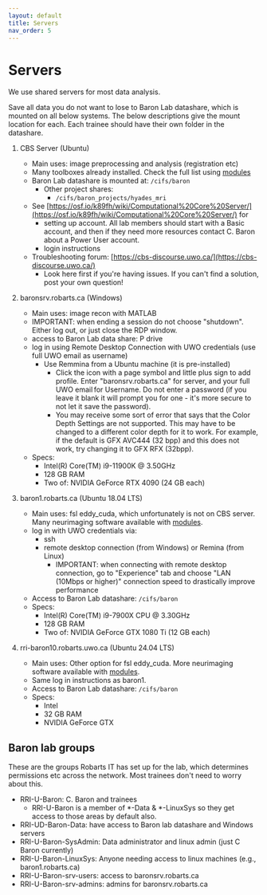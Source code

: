 ```yaml
---
layout: default
title: Servers
nav_order: 5
---
```

# Servers

We use shared servers for most data analysis. 

Save all data you do not want to lose to Baron Lab datashare, which is mounted on all below systems. The below descriptions give the mount location for each. Each trainee should have their own folder in the datashare.

1. CBS Server (Ubuntu)

    - Main uses: image preprocessing and analysis (registration etc)
    - Many toolboxes already installed. Check the full list using [modules](modules.md)
    - Baron Lab datashare is mounted at: `/cifs/baron`
      - Other project shares:
        - `/cifs/baron_projects/hyades_mri`
    - See [https://osf.io/k89fh/wiki/Computational%20Core%20Server/](https://osf.io/k89fh/wiki/Computational%20Core%20Server/) for
        - setting up account. All lab members should start with a Basic account, and then if they need more resources contact C. Baron about a Power User account.
        - login instructions
    - Troubleshooting forum: [https://cbs-discourse.uwo.ca/](https://cbs-discourse.uwo.ca/)  
        - Look here first if you're having issues. If you can't find a solution, post your own question! 

2. baronsrv.robarts.ca (Windows)
    - Main uses: image recon with MATLAB
    - IMPORTANT: when ending a session do not choose "shutdown". Either log out, or just close the RDP window. 
    - access to Baron Lab data share: P drive
    - log in using Remote Desktop Connection with UWO credentials (use full UWO email as username)
        - Use Remmina from a Ubuntu machine (it is pre-installed)  
            - Click the icon with a page symbol and little plus sign to add profile. Enter "baronsrv.robarts.ca" for server, and your full UWO email for Username. Do not enter a password (if you leave it blank it will prompt you for one - it's more secure to not let it save the password). 
            - You may receive some sort of error that says that the Color Depth Settings are not supported. This may have to be changed to a different color depth for it to work. For example, if the default is GFX AVC444 (32 bpp) and this does not work, try changing it to GFX RFX (32bpp).   
    - Specs:   
        - Intel(R) Core(TM) i9-11900K @ 3.50GHz  
        - 128 GB RAM 
        - Two of: NVIDIA GeForce RTX 4090 (24 GB each) 

3. baron1.robarts.ca (Ubuntu 18.04 LTS)  
    - Main uses: fsl eddy_cuda, which unfortunately is not on CBS server. Many neurimaging software available with [modules](modules.md).
    - log in with UWO credentials via:
      - ssh
      - remote desktop connection (from Windows) or Remina (from Linux)
        - IMPORTANT: when connecting with remote desktop connection, go to "Experience" tab and choose "LAN (10Mbps or higher)" connection speed to drastically improve performance
    - Access to Baron Lab datashare: `/cifs/baron`
    - Specs: 
        - Intel(R) Core(TM) i9-7900X CPU @ 3.30GHz 
        - 128 GB RAM 
        - Two of: NVIDIA GeForce GTX 1080 Ti (12 GB each) 


4. rri-baron10.robarts.uwo.ca (Ubuntu 24.04 LTS)  
    - Main uses: Other option for fsl eddy_cuda. More neurimaging software available with [modules](modules.md).
    - Same log in instructions as baron1.
    - Access to Baron Lab datashare: `/cifs/baron`
    - Specs: 
        - Intel 
        - 32 GB RAM 
        - NVIDIA GeForce GTX 

## Baron lab groups 

These are the groups Robarts IT has set up for the lab, which determines permissions etc across the network. Most trainees don't need to worry about this. 

- RRI-U-Baron: C. Baron and trainees  
    - RRI-U-Baron is a member of *-Data & *-LinuxSys so they get access to those areas by default also. 
- RRI-UD-Baron-Data: have access to Baron lab datashare and Windows servers 
- RRI-U-Baron-SysAdmin: Data administrator and linux admin (just C Baron currently) 
- RRI-U-Baron-LinuxSys: Anyone needing access to linux machines (e.g., baron1.robarts.ca)
- RRI-U-Baron-srv-users: access to baronsrv.robarts.ca
- RRI-U-Baron-srv-admins: admins for baronsrv.robarts.ca
